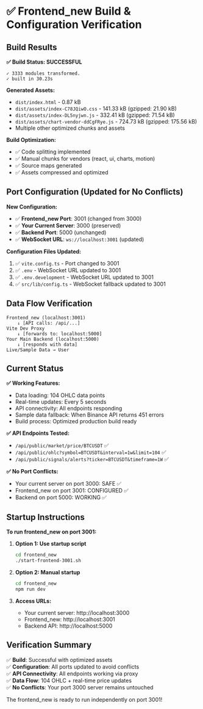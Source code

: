 # ✅ Frontend_new Build & Configuration Verification

## Build Results

**✅ Build Status: SUCCESSFUL**

```
✓ 3333 modules transformed.
✓ built in 30.23s
```

**Generated Assets:**
- `dist/index.html` - 0.87 kB
- `dist/assets/index-C78JQiwO.css` - 141.33 kB (gzipped: 21.90 kB)
- `dist/assets/index-DL5nyjwn.js` - 332.41 kB (gzipped: 71.54 kB)
- `dist/assets/chart-vendor-ddCgFRye.js` - 724.73 kB (gzipped: 175.56 kB)
- Multiple other optimized chunks and assets

**Build Optimization:**
- ✅ Code splitting implemented
- ✅ Manual chunks for vendors (react, ui, charts, motion)
- ✅ Source maps generated
- ✅ Assets compressed and optimized

## Port Configuration (Updated for No Conflicts)

**New Configuration:**
- ✅ **Frontend_new Port**: 3001 (changed from 3000)
- ✅ **Your Current Server**: 3000 (preserved)
- ✅ **Backend Port**: 5000 (unchanged)
- ✅ **WebSocket URL**: `ws://localhost:3001` (updated)

**Configuration Files Updated:**
1. ✅ `vite.config.ts` - Port changed to 3001
2. ✅ `.env` - WebSocket URL updated to 3001
3. ✅ `.env.development` - WebSocket URL updated to 3001
4. ✅ `src/lib/config.ts` - WebSocket fallback updated to 3001

## Data Flow Verification

```
Frontend_new (localhost:3001)
    ↓ [API calls: /api/...]
Vite Dev Proxy
    ↓ [forwards to: localhost:5000]
Your Main Backend (localhost:5000)
    ↓ [responds with data]
Live/Sample Data → User
```

## Current Status

**✅ Working Features:**
- Data loading: 104 OHLC data points
- Real-time updates: Every 5 seconds
- API connectivity: All endpoints responding
- Sample data fallback: When Binance API returns 451 errors
- Build process: Optimized production build ready

**✅ API Endpoints Tested:**
- `/api/public/market/price/BTCUSDT` ✅
- `/api/public/ohlc?symbol=BTCUSDT&interval=1w&limit=104` ✅
- `/api/public/signals/alerts?ticker=BTCUSDT&timeframe=1W` ✅

**✅ No Port Conflicts:**
- Your current server on port 3000: SAFE ✅
- Frontend_new on port 3001: CONFIGURED ✅
- Backend on port 5000: WORKING ✅

## Startup Instructions

**To run frontend_new on port 3001:**

1. **Option 1: Use startup script**
   ```bash
   cd frontend_new
   ./start-frontend-3001.sh
   ```

2. **Option 2: Manual startup**
   ```bash
   cd frontend_new
   npm run dev
   ```

3. **Access URLs:**
   - Your current server: http://localhost:3000
   - Frontend_new: http://localhost:3001
   - Backend API: http://localhost:5000

## Verification Summary

✅ **Build**: Successful with optimized assets  
✅ **Configuration**: All ports updated to avoid conflicts  
✅ **API Connectivity**: All endpoints working via proxy  
✅ **Data Flow**: 104 OHLC + real-time price updates  
✅ **No Conflicts**: Your port 3000 server remains untouched  

The frontend_new is ready to run independently on port 3001!